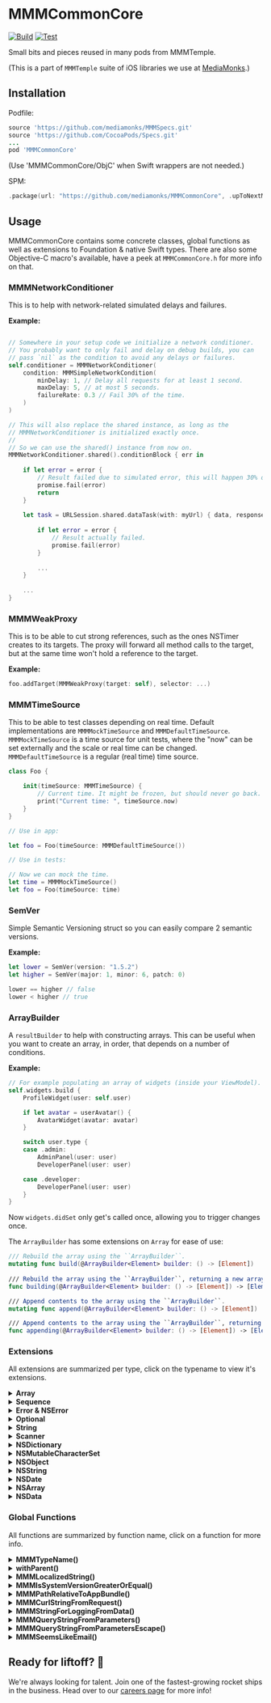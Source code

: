 # MMMCommonCore

[![Build](https://github.com/mediamonks/MMMCommonCore/workflows/Build/badge.svg)](https://github.com/mediamonks/MMMCommonCore/actions?query=workflow%3ABuild)
[![Test](https://github.com/mediamonks/MMMCommonCore/workflows/Test/badge.svg)](https://github.com/mediamonks/MMMCommonCore/actions?query=workflow%3ATest)

Small bits and pieces reused in many pods from MMMTemple.

(This is a part of `MMMTemple` suite of iOS libraries we use at [MediaMonks](https://www.mediamonks.com/).)

## Installation

Podfile:

```ruby
source 'https://github.com/mediamonks/MMMSpecs.git'
source 'https://github.com/CocoaPods/Specs.git'
...
pod 'MMMCommonCore'
```

(Use 'MMMCommonCore/ObjC' when Swift wrappers are not needed.)

SPM:

```swift
.package(url: "https://github.com/mediamonks/MMMCommonCore", .upToNextMajor(from: "1.8.1"))
```

## Usage

MMMCommonCore contains some concrete classes, global functions as well as extensions to 
Foundation & native Swift types. There are also some Objective-C macro's available, have
a peek at `MMMCommonCore.h` for more info on that.

### MMMNetworkConditioner

This is to help with network-related simulated delays and failures.

**Example:**

```swift

// Somewhere in your setup code we initialize a network conditioner.
// You probably want to only fail and delay on debug builds, you can
// pass `nil` as the condition to avoid any delays or failures.
self.conditioner = MMMNetworkConditioner(
    condition: MMMSimpleNetworkCondition(
        minDelay: 1, // Delay all requests for at least 1 second.
        maxDelay: 5, // at most 5 seconds.
        failureRate: 0.3 // Fail 30% of the time.
    )
)

// This will also replace the shared instance, as long as the 
// MMMNetworkConditioner is initialized exactly once.
//
// So we can use the shared() instance from now on.
MMMNetworkConditioner.shared().conditionBlock { err in
    
    if let error = error {
        // Result failed due to simulated error, this will happen 30% of the time.
        promise.fail(error)
        return
    }
    
    let task = URLSession.shared.dataTask(with: myUrl) { data, response, error in
        
        if let error = error {
            // Result actually failed.
            promise.fail(error)
        }
        
        ...
    }
    
    ...
}
```

### MMMWeakProxy

This is to be able to cut strong references, such as the ones NSTimer creates to its
targets. The proxy will forward all method calls to the target, but at the same time
won't hold a reference to the target.

**Example:**

```swift
foo.addTarget(MMMWeakProxy(target: self), selector: ...)
```

### MMMTimeSource

This to be able to test classes depending on real time. Default implementations are
`MMMMockTimeSource` and `MMMDefaultTimeSource`. `MMMMockTimeSource` is a time source 
for unit tests, where the "now" can be set externally and the scale or real time 
can be changed. `MMMDefaultTimeSource` is a regular (real time) time source.

```swift
class Foo {

    init(timeSource: MMMTimeSource) {
        // Current time. It might be frozen, but should never go back.
        print("Current time: ", timeSource.now)
    }
}

// Use in app:

let foo = Foo(timeSource: MMMDefaultTimeSource())

// Use in tests:

// Now we can mock the time.
let time = MMMMockTimeSource()
let foo = Foo(timeSource: time)
```

### SemVer

Simple Semantic Versioning struct so you can easily compare 2 semantic versions.

**Example:**

```swift
let lower = SemVer(version: "1.5.2")
let higher = SemVer(major: 1, minor: 6, patch: 0)

lower == higher // false
lower < higher // true
```

### ArrayBuilder

A `resultBuilder` to help with constructing arrays. This can be useful when you want to 
create an array, in order, that depends on a number of conditions.

**Example:**

```swift
// For example populating an array of widgets (inside your ViewModel).
self.widgets.build {
	ProfileWidget(user: self.user)

	if let avatar = userAvatar() {
		AvatarWidget(avatar: avatar)
	}

	switch user.type {
	case .admin:
		AdminPanel(user: user)
		DeveloperPanel(user: user)

	case .developer:
		DeveloperPanel(user: user)
	}
}
```

Now `widgets.didSet` only get's called once, allowing you to trigger changes once.

The `ArrayBuilder` has some extensions on `Array` for ease of use:

```swift
/// Rebuild the array using the ``ArrayBuilder``.
mutating func build(@ArrayBuilder<Element> builder: () -> [Element])
	
/// Rebuild the array using the ``ArrayBuilder``, returning a new array.
func building(@ArrayBuilder<Element> builder: () -> [Element]) -> [Element]

/// Append contents to the array using the ``ArrayBuilder``.
mutating func append(@ArrayBuilder<Element> builder: () -> [Element])

/// Append contents to the array using the ``ArrayBuilder``, returning a new array.
func appending(@ArrayBuilder<Element> builder: () -> [Element]) -> [Element]
```

### Extensions

All extensions are summarized per type, click on the typename to view it's extensions.

<details><summary><strong>Array</strong></summary>
<p>

#### `Array.mmm_forEachPair`

```swift
/// Iterates through all neighbouring pairs of elements (a[i], a[i + 1]) in a regular order.
func mmm_forEachPair(block: @escaping (Element, Element) -> Void)
```

#### `Array.firstMap`

```swift
/// Find the first element that can map to a certain type, it's like doing a `.compactMap {}.first` 
/// without the overhead of mapping all values first.
/// - Parameter predicate: The predicate to match and map the value.
/// - Throws: Only rethrows.
/// - Returns: The first value that the predicate matched.
func firstMap<T>(where predicate: (Element) throws -> T?) rethrows -> T?
```

</p>
</details>

<details><summary><strong>Sequence</strong></summary>
<p>

#### `Sequence.unique`

```swift
/// Elements of this sequence in the same order but with elements having the same identifier
/// (as given by a closure) occurring only once.
///
/// ```
/// let countries = [
/// 	("JP", "Japan", "Tokyo"), ("JP", "Japan", "Osaka"),
/// 	("IT", "Italy", "Milan"), ("IT", "Italy", "Rome")
/// ]
/// print(countries.unique { $0.0 })
/// // Prints [("JP", "Japan", "Tokyo"), ("IT", "Italy", "Milan")]
/// ```
///
/// - Parameter elementId: A closure providing identifier for every element of the sequence.
func unique<Identifier: Hashable>(by elementId: (Element) -> Identifier) -> [Element]
```

</p>
</details>

<details><summary><strong>Error & NSError</strong></summary>
<p>

#### `Error.mmm_description + NSError.mmm_description`

> **Note:** Also works on `Optional<Error>`.

```swift
/// Better string representation for `Error` and `NSError`s.
///
/// This is a Swift version of `mmm_description` that allows to avoid casting to `NSError`
/// and which falls back `String(describing:)` for "not really" `NSError`s to avoid meaningless
/// "The operation couldn't be completed" messages.
var mmm_description: String { get }
```

#### `NSError.mmm_underlyingError`

```swift
/// A shortcut fetching the underlying error.
func mmm_underlyingError() -> Error?
```

#### `NSError.init`

```swift
/// Initialize using the given value's type name as a domain string.
init(domain: Any, message: String, code: Int = -1, underlyingError: Error? = nil)
```

#### `NSError.mmm_error`

```swift
/// A convenience initializer accepting an underlying error as a parameter (can be nil).
class func mmm_error(withDomain domain: String, code: Int, message: String, underlyingError: Error?) -> Error

/// An initializer with the code being optional (set to -1, so is not displayed by mmm_description).
class func mmm_error(withDomain domain: String, message: String, underlyingError: Error?) -> Error

/// Another initializer hiding both the code (setting it to -1) and the underlyingError.
class func mmm_error(withDomain domain: String, message: String) -> Error
```


</p>
</details>

<details><summary><strong>Optional</strong></summary>
<p>

#### `Optional.unwrapped`

```swift
/// Execute the callback when the optional is non-nil.
/// - Parameter execute: The callback to be executed.
/// - Returns: Self for chaining
@discardableResult
func unwrapped(_ execute: (Wrapped) throws -> Void) rethrows -> Optional<Wrapped>
```

#### `Optional.unwrap(orThrow:)`

```swift
/// Unwrap an optional value, or throw the provided error when `nil`
/// - Returns: `Wrapped` value.
func unwrap<E: Error>(orThrow error: @autoclosure () -> E) throws -> Wrapped
```

#### `Optional.unwrap(withFallback:)`

```swift
/// Unwrap an optional value, or return the provided fallback value. Basically the same as 
/// using a the `??` operator with a non-optional value, that might look strange, or get 
/// lost in a long chain.
/// - Returns: `Wrapped` value if not nil, or `fallback`.
func unwrap(withFallback fallback: @autoclosure () -> Wrapped) -> Wrapped
```

</p>
</details>

<details><summary><strong>String</strong></summary>
<p>

#### `String.mmm_stringBySubstitutingVariables`

```swift
/// Swift (`String`) version for replacing `${variable_name}` with a value from a providing dictionary.
///
/// **Example**
/// ```
/// let str = "String with ${VARIABLES} in it, supports ${MULTIPLE} variables."
/// str.mmm_stringBySubstitutingVariables([
///     "VARIABLES": "Foo",
///     "MULTIPLE": "Bar"
/// ]) // String with Foo in it, supports Bar variables.
/// ```
func mmm_stringBySubstitutingVariables(_ variables: [String: String]) -> String
```

</p>
</details>

<details><summary><strong>Scanner</strong></summary>
<p>

#### `Scanner.mmm_scanNextCharacter`

```swift
/// Scans a single character unless at the end (or a null-terminator).
///
/// - Note: This is needed only before iOS 13, which has a corresponding shortcut.
func mmm_scanNextCharacter() -> Character?
```

#### `Scanner.mmm_scanString`

```swift
/// Scans the given strings if it follows next.
///
/// - Note: This is needed only before iOS 13, which has a corresponding shortcut.
func mmm_scanString(_ s: String) -> Bool
```

</p>
</details>

<details><summary><strong>NSDictionary</strong></summary>
<p>

#### `NSDictionary.mmm_extended`

```swift
/// A dictionary built from the receiver by adding values from another dictionary. The other 
/// dictionary can be nil. This is to make it more convenient to add stuff to literal 
/// dictionaries, such as Auto Layout metrics dictionaries or CoreText attribute dictionaries. 
func mmm_extended(with d: [AnyHashable : Any]) -> [AnyHashable : Any]
```

</p>
</details>

<details><summary><strong>NSMutableCharacterSet</strong></summary>
<p>

#### `NSMutableCharacterSet.mmm_addCharacters`

```swift
/// Convenience shortcut for `addCharactersInRange`. Adds a range of characters from first 
/// to last (including them both).
func mmm_addCharacters(from fist: unichar, to last: unichar)
```

</p>
</details>

<details><summary><strong>NSObject</strong></summary>
<p>

#### `NSObject.mmm_stripNSNull`

```swift
/// The receiver itself, or nil, if the receiver is [NSNull null].
func mmm_stripNSNull() -> Any
```

</p>
</details>

<details><summary><strong>NSString</strong></summary>
<p>

#### `NSString.mmm_string(bySubstitutingVariables:)`

```swift
/// Returns a string with variables in the form `${variable_name}` being replaced with values 
/// from the provided dictionary under the keys corresponding to "variable_name". This is handy
/// for translatable strings, where the order of arguments might change and we don't want to use
/// tricky syntax of `stringWithFormat:`.
///
/// Note that keys are currently case-sensitive and the implementation is not very efficient, 
/// i.e. it should not be used with very long text.
func mmm_string(bySubstitutingVariables vars: [AnyHashable : Any]) -> String
```

</p>
</details>

<details><summary><strong>NSDate</strong></summary>
<p>

#### `NSDate.mmm_date(withInternetTime:)`

```swift
/// NSDate from internet timestamps, ISO8601-like strings like "2016-10-22T10:23:28Z". 
/// We support "Internet profile" of ISO8601, as described in RFC3339, and also allow 
/// the timezone or field separators to be absent.
class func mmm_date(withInternetTime s: String) -> Date
```

</p>
</details>

<details><summary><strong>NSArray</strong></summary>
<p>

#### `NSArray.mmm_arrayOfSlices`

```swift
/// The original array cut into subarrays with each slice except perhaps the last one 
/// consisting of maxLength elements.
func mmm_arrayOfSlices(withMaxLength maxLength: Int) -> [Any]
```

#### `NSArray.mmm_forEachPair`

```swift
/// Performs the given block for each pair of the elements of the array from left to right,
/// like (a[0], [1]), then (a[1], [2]), etc, i.e. every element except for the first and 
/// the last will participate in two pairs.
func mmm_forEachPair(_ block: (Any, Any) -> Void)
```

</p>
</details>

<details><summary><strong>NSData</strong></summary>
<p>

#### `NSData.mmm_data(withHexEncodedString:)`

```swift
/// NSData object with a hex-encoded string. E.e. @"001213" will give NSData consisting of 
/// 3 bytes 0x00, 0x12, and 0x13. This is handy for unit tests where NSData objects are 
/// expected.
/// 
/// Note that we ignore any non-hex characters between individual bytes, so you can insert
/// spaces, for example.
class func mmm_data(withHexEncodedString string: String) -> Any
```

</p>
</details>

### Global Functions

All functions are summarized by function name, click on a function for more info.

<details><summary><strong>MMMTypeName()</strong></summary>
<p>

```swift
/// The name of the value's type suitable for logs or NSError domains: without the name of the module
/// and/or private contexts.
public func MMMTypeName(_ value: Any) -> String
```

</p>
</details>

<details><summary><strong>withParent()</strong></summary>
<p>

```swift
/// Unwraps the given "parent" object and either executes the given closure with it or, if the parent is `nil`,
/// triggers `preconditionFailure()` with a corresponding message.
///
/// This is handy for objects that keep a weak reference to their "parent" object and depend on it for certain
/// operations. Normally these objects should not be used when their parent is deallocated, but it could be handy
/// to flag such misuse. Using a guard with a corresponding preconditionFailure() is fine, but can be repetitive
/// especially if a nicer message is wanted.
public func withParent<Parent, ReturnType>(
	_ parent: Parent?,
	function: StaticString = #function, file: StaticString = #file, line: UInt = #line,
	block: (Parent) -> ReturnType
) -> ReturnType
```

</p>
</details>

<details><summary><strong>MMMLocalizedString()</strong></summary>
<p>

```swift
/// `NSLocalizedString()` without `comment` and with an optional dictionary of `${VAR}` substitutions
/// (see `mmm_stringBySubstitutingVariables`).
public func MMMLocalizedString(_ key: String, vars: [String: String]? = nil) -> String
```

</p>
</details>

<details><summary><strong>MMMIsSystemVersionGreaterOrEqual()</strong></summary>
<p>

```swift
/// `true`, if the current iOS version is greater or equal to the provided version string.
public func MMMIsSystemVersionGreaterOrEqual(_ version: String) -> Bool
```

</p>
</details>

<details><summary><strong>MMMPathRelativeToAppBundle()</strong></summary>
<p>

```swift
/// For a path in one of the known subfolders of the app's sandbox (such as Library or Caches) 
/// returns a relative path prefixed with tokens like <Library> or <Bundle>. Returns the path 
/// unchanged in case it does not seem to be in a known folder.
/// 
/// Simple comparison is performed, the path is not normalized beforehand, etc. 
/// This is used only for direct output to logs, i.e. it's human readable and the format should
/// not be relied upon.
public func MMMPathRelativeToAppBundle(_ path: String) -> String
```

</p>
</details>

<details><summary><strong>MMMCurlStringFromRequest()</strong></summary>
<p>

```swift
/// Roughly a curl-equivalent string for the given request. 
/// It's handy to dump all the outgoing requests this way.
public func MMMCurlStringFromRequest(_ request: URLRequest) -> String
```

</p>
</details>

<details><summary><strong>MMMStringForLoggingFromData()</strong></summary>
<p>

```swift
/// A string version of the given NSData object suitable for logging. Typically used with
/// network responses, when we get something we cannot even parse, then we log at least
/// the beginning of it.
/// 
/// We try to interpret it as a UTF-8 encoded string first, and if it's not possible, then
/// resort to a hex dump. The result will be shorter than `maxStringLength` characters 
/// (unless this parameter is unreasonably small) and an ellipsis will be added in case of
/// truncation.
public func MMMStringForLoggingFromData(_ data: Data, _ maxStringLength: Int) -> String
```

</p>
</details>

<details><summary><strong>MMMQueryStringFromParameters()</strong></summary>
<p>

```swift
/// Properly escaped URL query string from a dictionary of key-value pairs.
/// The keys are sorted alphabetically, so the same result is produced for the same dictionary.
public func MMMQueryStringFromParameters(_ parameters: [String : String]) -> String
```

</p>
</details>

<details><summary><strong>MMMQueryStringFromParametersEscape()</strong></summary>
<p>

```swift
/// The function that is used by MMMQueryStringFromParameters() to escape parameter
/// names or values.
public func MMMQueryStringFromParametersEscape(_ s: String) -> String
```

</p>
</details>

<details><summary><strong>MMMSeemsLikeEmail()</strong></summary>
<p>

```swift
/// `true`, if the given string might be an email address.
///
/// This is not a validation but a basic sanity check: only checking for the presence
/// of at least one '@' and at least one dot character.
public func MMMSeemsLikeEmail(_ email: String) -> Bool
```

</p>
</details>

## Ready for liftoff? 🚀

We're always looking for talent. Join one of the fastest-growing rocket ships in
the business. Head over to our [careers page](https://media.monks.com/careers)
for more info!
